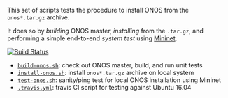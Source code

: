 This set of scripts tests the procedure to install ONOS from the
`onos*.tar.gz` archive.

It does so by *building* ONOS master, *installing* from the `.tar.gz`,
and performing a simple end-to-end *system test* using [Mininet][2].

[![Build Status][1]](https://travis-ci.org/lantz/install-onos)

- [`build-onos.sh`](build-onos.sh):     check out ONOS master, build, and run unit tests
- [`install-onos.sh`](install-onos.sh): install `onos*.tar.gz` archive on local system
- [`test-onos.sh`](test-onos.sh):       sanity/ping test for local ONOS installation using Mininet
- [`.travis.yml`](.travis.yml):         travis CI script for testing against Ubuntu 16.04

[1]: https://travis-ci.org/lantz/install-onos.svg?branch=master
[2]: http://mininet.org
